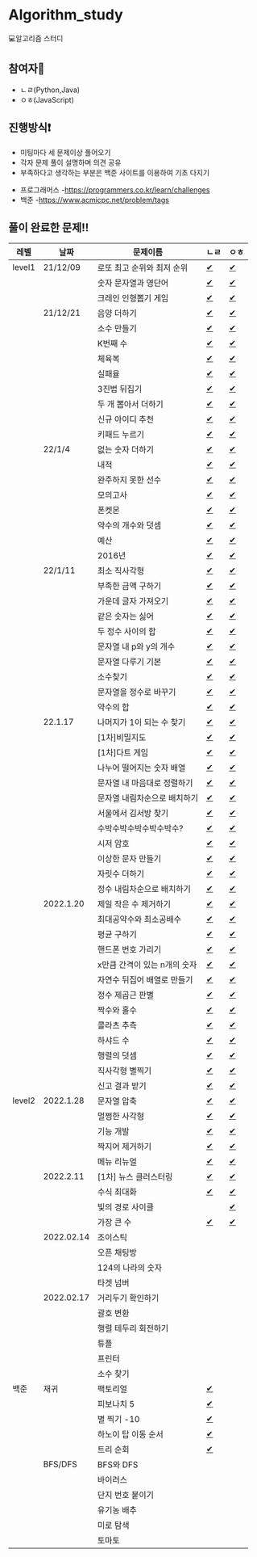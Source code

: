 # Algorithm_study
💻알고리즘 스터디

## 참여자👥
- ㄴㄹ(Python,Java)
- ㅇㅎ(JavaScript)

## 진행방식❗️
- 미팅마다 세 문제이상 풀어오기
- 각자 문제 풀이 설명하며 의견 공유
- 부족하다고 생각하는 부분은 백준 사이트를 이용하여 기초 다지기
* 프로그래머스
  -https://programmers.co.kr/learn/challenges
* 백준
  -https://www.acmicpc.net/problem/tags
  
  
## 풀이 완료한 문제‼️

|레벨|날짜|문제이름|ㄴㄹ|ㅇㅎ|
|----|---|-------|---|---|
|level1|21/12/09|로또 최고 순위와 최저 순위|[✔](https://github.com/nohnoori/Algorithm_study/blob/main/1%EC%A3%BC/%EB%A1%9C%EB%98%90%EC%9D%98%20%EC%B5%9C%EA%B3%A0%20%EC%88%9C%EC%9C%84%EC%99%80%20%EC%B5%9C%EC%A0%80%20%EC%88%9C%EC%9C%84/%E3%84%B4%E3%84%B9/lotto_python.py)|[✔](https://github.com/nohnoori/Algorithm_study/blob/main/1%EC%A3%BC/%EB%A1%9C%EB%98%90%EC%9D%98%20%EC%B5%9C%EA%B3%A0%20%EC%88%9C%EC%9C%84%EC%99%80%20%EC%B5%9C%EC%A0%80%20%EC%88%9C%EC%9C%84/%E3%85%87%E3%85%8E/lotto.js)|
|||숫자 문자열과 영단어|[✔](https://github.com/nohnoori/Algorithm_study/blob/main/1%EC%A3%BC/%EC%88%AB%EC%9E%90%20%EB%AC%B8%EC%9E%90%EC%97%B4%EA%B3%BC%20%EC%98%81%EB%8B%A8%EC%96%B4/%E3%84%B4%E3%84%B9/eng_num.py)|[✔](https://github.com/nohnoori/Algorithm_study/blob/main/1%EC%A3%BC/%EC%88%AB%EC%9E%90%20%EB%AC%B8%EC%9E%90%EC%97%B4%EA%B3%BC%20%EC%98%81%EB%8B%A8%EC%96%B4/%E3%85%87%E3%85%8E/eng_num.js)|
|||크레인 인형뽑기 게임|[✔](https://github.com/nohnoori/Algorithm_study/blob/main/1%EC%A3%BC/%ED%81%AC%EB%A0%88%EC%9D%B8%20%EC%9D%B8%ED%98%95%EB%BD%91%EA%B8%B0%20%EA%B2%8C%EC%9E%84/%E3%84%B4%E3%84%B9/crane_python.py)|[✔](https://github.com/nohnoori/Algorithm_study/blob/main/1%EC%A3%BC/%ED%81%AC%EB%A0%88%EC%9D%B8%20%EC%9D%B8%ED%98%95%EB%BD%91%EA%B8%B0%20%EA%B2%8C%EC%9E%84/%E3%85%87%E3%85%8E/crane.js)|
||21/12/21|음양 더하기|[✔](https://github.com/nohnoori/Algorithm_study/blob/main/2%EC%A3%BC/%EC%9D%8C%EC%96%91%20%EB%8D%94%ED%95%98%EA%B8%B0/%E3%84%B4%E3%84%B9/absolutes_python.py)|[✔](https://github.com/nohnoori/Algorithm_study/blob/main/2%EC%A3%BC/%EC%9D%8C%EC%96%91%20%EB%8D%94%ED%95%98%EA%B8%B0/%E3%85%87%E3%85%8E/absolutes.js)|
|||소수 만들기|[✔](https://github.com/nohnoori/Algorithm_study/blob/main/2%EC%A3%BC/%EC%86%8C%EC%88%98%20%EB%A7%8C%EB%93%A4%EA%B8%B0/%E3%84%B4%E3%84%B9/prime_python.py)|[✔](https://github.com/nohnoori/Algorithm_study/blob/main/2%EC%A3%BC/%EC%86%8C%EC%88%98%20%EB%A7%8C%EB%93%A4%EA%B8%B0/%E3%85%87%E3%85%8E/makePrime.js)|
|||K번째 수|[✔](https://github.com/nohnoori/Algorithm_study/blob/main/2%EC%A3%BC/K%EB%B2%88%EC%A7%B8%20%EC%88%98/%E3%84%B4%E3%84%B9/knum_python.py)|[✔](https://github.com/nohnoori/Algorithm_study/blob/main/2%EC%A3%BC/K%EB%B2%88%EC%A7%B8%20%EC%88%98/%E3%85%87%E3%85%8E/kstNum.js)|
|||체육복|[✔](https://github.com/nohnoori/Algorithm_study/blob/main/2%EC%A3%BC/%EC%B2%B4%EC%9C%A1%EB%B3%B5/%E3%84%B4%E3%84%B9/gymsuit_python.py)|[✔](https://github.com/nohnoori/Algorithm_study/blob/main/2%EC%A3%BC/%EC%B2%B4%EC%9C%A1%EB%B3%B5/%E3%85%87%E3%85%8E/gymSuit.js)|
|||실패율|[✔](https://github.com/nohnoori/Algorithm_study/blob/main/2%EC%A3%BC/%EC%8B%A4%ED%8C%A8%EC%9C%A8/%E3%84%B4%E3%84%B9/ratefail_python.py)|[✔](https://github.com/nohnoori/Algorithm_study/blob/main/2%EC%A3%BC/%EC%8B%A4%ED%8C%A8%EC%9C%A8/%E3%85%87%E3%85%8E/failureRate.js)|
|||3진법 뒤집기|[✔](https://github.com/nohnoori/Algorithm_study/blob/main/2%EC%A3%BC/3%EC%A7%84%EB%B2%95%20%EB%92%A4%EC%A7%91%EA%B8%B0/%E3%84%B4%E3%84%B9/ndiv_python.py)|[✔](https://github.com/nohnoori/Algorithm_study/blob/main/2%EC%A3%BC/3%EC%A7%84%EB%B2%95%20%EB%92%A4%EC%A7%91%EA%B8%B0/%E3%85%87%E3%85%8E/ternary.js)|
|||두 개 뽑아서 더하기|[✔](https://github.com/nohnoori/Algorithm_study/blob/main/2%EC%A3%BC/%EB%91%90%20%EA%B0%9C%20%EB%BD%91%EC%95%84%EC%84%9C%20%EB%8D%94%ED%95%98%EA%B8%B0/%E3%84%B4%E3%84%B9/comb_python.py)|[✔](https://github.com/nohnoori/Algorithm_study/blob/main/2%EC%A3%BC/%EB%91%90%20%EA%B0%9C%20%EB%BD%91%EC%95%84%EC%84%9C%20%EB%8D%94%ED%95%98%EA%B8%B0/%E3%85%87%E3%85%8E/get2Num.js)|
|||신규 아이디 추천|[✔](https://github.com/nohnoori/Algorithm_study/blob/main/2%EC%A3%BC/%EC%8B%A0%EA%B7%9C%20%EC%95%84%EC%9D%B4%EB%94%94%20%EC%B6%94%EC%B2%9C/%E3%84%B4%E3%84%B9/newid_python.py)|[✔](https://github.com/nohnoori/Algorithm_study/blob/main/2%EC%A3%BC/%EC%8B%A0%EA%B7%9C%20%EC%95%84%EC%9D%B4%EB%94%94%20%EC%B6%94%EC%B2%9C/%E3%85%87%E3%85%8E/newId.js)|
|||키패드 누르기|[✔](https://github.com/nohnoori/Algorithm_study/blob/main/2%EC%A3%BC/%ED%82%A4%ED%8C%A8%EB%93%9C%20%EB%88%84%EB%A5%B4%EA%B8%B0/%E3%84%B4%E3%84%B9/keypad_python.py)|[✔](https://github.com/nohnoori/Algorithm_study/blob/main/2%EC%A3%BC/%ED%82%A4%ED%8C%A8%EB%93%9C%20%EB%88%84%EB%A5%B4%EA%B8%B0/%E3%85%87%E3%85%8E/pressKeypad.js)|
||22/1/4|없는 숫자 더하기|[✔](https://github.com/nohnoori/Algorithm_study/blob/main/3%EC%A3%BC/%EC%97%86%EB%8A%94%20%EC%88%AB%EC%9E%90%20%EB%8D%94%ED%95%98%EA%B8%B0/%E3%84%B4%E3%84%B9/add_num_python.py)|[✔](https://github.com/nohnoori/Algorithm_study/blob/main/3%EC%A3%BC/%EC%97%86%EB%8A%94%20%EC%88%AB%EC%9E%90%20%EB%8D%94%ED%95%98%EA%B8%B0/%E3%85%87%E3%85%8E/add_num.js)|
|||내적|[✔](https://github.com/nohnoori/Algorithm_study/blob/main/3%EC%A3%BC/%EB%82%B4%EC%A0%81/%E3%84%B4%E3%84%B9/product_python.py)|[✔](https://github.com/nohnoori/Algorithm_study/blob/main/3%EC%A3%BC/%EB%82%B4%EC%A0%81/%E3%85%87%E3%85%8E/product.js)|
|||완주하지 못한 선수|[✔](https://github.com/nohnoori/Algorithm_study/blob/main/3%EC%A3%BC/%EC%99%84%EC%A3%BC%ED%95%98%EC%A7%80%20%EB%AA%BB%ED%95%9C%20%EC%84%A0%EC%88%98/%E3%84%B4%E3%84%B9/marathon_python.py)|[✔](https://github.com/nohnoori/Algorithm_study/blob/main/3%EC%A3%BC/%EC%99%84%EC%A3%BC%ED%95%98%EC%A7%80%20%EB%AA%BB%ED%95%9C%20%EC%84%A0%EC%88%98/%E3%85%87%E3%85%8E/marathon.js)|
|||모의고사|[✔](https://github.com/nohnoori/Algorithm_study/blob/main/3%EC%A3%BC/%EB%AA%A8%EC%9D%98%EA%B3%A0%EC%82%AC/%E3%84%B4%E3%84%B9/test_python.py)|[✔](https://github.com/nohnoori/Algorithm_study/blob/main/3%EC%A3%BC/%EB%AA%A8%EC%9D%98%EA%B3%A0%EC%82%AC/%E3%85%87%E3%85%8E/test.js)|
|||폰켓몬|[✔](https://github.com/nohnoori/Algorithm_study/blob/main/3%EC%A3%BC/%ED%8F%B0%EC%BC%93%EB%AA%AC/%E3%84%B4%E3%84%B9/pon_python.py)|[✔](https://github.com/nohnoori/Algorithm_study/blob/main/3%EC%A3%BC/%ED%8F%B0%EC%BC%93%EB%AA%AC/%E3%85%87%E3%85%8E/ponket.js)|
|||약수의 개수와 덧셈|[✔](https://github.com/nohnoori/Algorithm_study/blob/main/3%EC%A3%BC/%EC%95%BD%EC%88%98%EC%9D%98%20%EA%B0%9C%EC%88%98%EC%99%80%20%EB%8D%A7%EC%85%88/%E3%84%B4%E3%84%B9/divisor_python.py)|[✔](https://github.com/nohnoori/Algorithm_study/blob/main/3%EC%A3%BC/%EC%95%BD%EC%88%98%EC%9D%98%20%EA%B0%9C%EC%88%98%EC%99%80%20%EB%8D%A7%EC%85%88/%E3%85%87%E3%85%8E/divisor.js)|
|||예산|[✔](https://github.com/nohnoori/Algorithm_study/blob/main/3%EC%A3%BC/%EC%98%88%EC%82%B0/%E3%84%B4%E3%84%B9/budget_python.py)|[✔](https://github.com/nohnoori/Algorithm_study/blob/main/3%EC%A3%BC/%EC%98%88%EC%82%B0/%E3%85%87%E3%85%8E/budget.js)|
|||2016년|[✔](https://github.com/nohnoori/Algorithm_study/blob/main/3%EC%A3%BC/2016%EB%85%84/%E3%84%B4%E3%84%B9/2016_python.py)|[✔](https://github.com/nohnoori/Algorithm_study/blob/main/3%EC%A3%BC/2016%EB%85%84/%E3%85%87%E3%85%8E/2016.js)|
||22/1/11|최소 직사각형|[✔](https://github.com/nohnoori/Algorithm_study/blob/main/4%EC%A3%BC/%EC%B5%9C%EC%86%8C%EC%A7%81%EC%82%AC%EA%B0%81%ED%98%95/%E3%84%B4%E3%84%B9/min_sq_python.py)|[✔](https://github.com/nohnoori/Algorithm_study/blob/main/4%EC%A3%BC/%EC%B5%9C%EC%86%8C%EC%A7%81%EC%82%AC%EA%B0%81%ED%98%95/%E3%85%87%E3%85%8E/minSquare.js)|
|||부족한 금액 구하기|[✔](https://github.com/nohnoori/Algorithm_study/blob/main/4%EC%A3%BC/%EB%B6%80%EC%A1%B1%ED%95%9C%20%EA%B8%88%EC%95%A1%20%EA%B3%84%EC%82%B0%ED%95%98%EA%B8%B0/%E3%84%B4%E3%84%B9/needmoney_python.py)|[✔](https://github.com/nohnoori/Algorithm_study/blob/main/4%EC%A3%BC/%EB%B6%80%EC%A1%B1%ED%95%9C%20%EA%B8%88%EC%95%A1%20%EA%B3%84%EC%82%B0%ED%95%98%EA%B8%B0/%E3%85%87%E3%85%8E/money.js)|
|||가운데 글자 가져오기|[✔](https://github.com/nohnoori/Algorithm_study/blob/main/4%EC%A3%BC/%EA%B0%80%EC%9A%B4%EB%8D%B0%20%EA%B8%80%EC%9E%90%20%EA%B0%80%EC%A0%B8%EC%98%A4%EA%B8%B0/%E3%84%B4%E3%84%B9/middle_python.py)|[✔](https://github.com/nohnoori/Algorithm_study/blob/main/4%EC%A3%BC/%EA%B0%80%EC%9A%B4%EB%8D%B0%20%EA%B8%80%EC%9E%90%20%EA%B0%80%EC%A0%B8%EC%98%A4%EA%B8%B0/%E3%85%87%E3%85%8E/middleStr.js)|
|||같은 숫자는 싫어|[✔](https://github.com/nohnoori/Algorithm_study/blob/main/4%EC%A3%BC/%EA%B0%99%EC%9D%80%20%EC%88%AB%EC%9E%90%EB%8A%94%20%EC%8B%AB%EC%96%B4/%E3%84%B4%E3%84%B9/diffnum_python.py)|[✔](https://github.com/nohnoori/Algorithm_study/blob/main/4%EC%A3%BC/%EA%B0%99%EC%9D%80%20%EC%88%AB%EC%9E%90%EB%8A%94%20%EC%8B%AB%EC%96%B4/%E3%85%87%E3%85%8E/i_hate_same_num.js)|
|||두 정수 사이의 합|[✔](https://github.com/nohnoori/Algorithm_study/blob/main/4%EC%A3%BC/%EB%91%90%20%EC%A0%95%EC%88%98%20%EC%82%AC%EC%9D%B4%EC%9D%98%20%ED%95%A9/%E3%84%B4%E3%84%B9/btwsum_python.py)|[✔](https://github.com/nohnoori/Algorithm_study/blob/main/4%EC%A3%BC/%EB%91%90%20%EC%A0%95%EC%88%98%20%EC%82%AC%EC%9D%B4%EC%9D%98%20%ED%95%A9/%E3%85%87%E3%85%8E/btwsum.js)|
|||문자열 내 p와 y의 개수|[✔](https://github.com/nohnoori/Algorithm_study/blob/main/4%EC%A3%BC/%EB%AC%B8%EC%9E%90%EC%97%B4%20%EB%82%B4%20p%EC%99%80%20y%EC%9D%98%20%EA%B0%9C%EC%88%98/%E3%84%B4%E3%84%B9/pNy_python.py)|[✔](https://github.com/nohnoori/Algorithm_study/blob/main/4%EC%A3%BC/%EB%AC%B8%EC%9E%90%EC%97%B4%20%EB%82%B4%20p%EC%99%80%20y%EC%9D%98%20%EA%B0%9C%EC%88%98/%E3%85%87%E3%85%8E/cntPnY.js)|
|||문자열 다루기 기본|[✔](https://github.com/nohnoori/Algorithm_study/blob/main/4%EC%A3%BC/%EB%AC%B8%EC%9E%90%EC%97%B4%20%EB%8B%A4%EB%A3%A8%EA%B8%B0%20%EA%B8%B0%EB%B3%B8/%E3%84%B4%E3%84%B9/string_python.py)|[✔](https://github.com/nohnoori/Algorithm_study/blob/main/4%EC%A3%BC/%EB%AC%B8%EC%9E%90%EC%97%B4%20%EB%8B%A4%EB%A3%A8%EA%B8%B0%20%EA%B8%B0%EB%B3%B8/%E3%85%87%E3%85%8E/basicStr.js)|
|||소수찾기|[✔](https://github.com/nohnoori/Algorithm_study/blob/main/4%EC%A3%BC/%EC%86%8C%EC%88%98%20%EC%B0%BE%EA%B8%B0/%E3%84%B4%E3%84%B9/primeNum_python.py)|[✔](https://github.com/nohnoori/Algorithm_study/blob/main/4%EC%A3%BC/%EC%86%8C%EC%88%98%20%EC%B0%BE%EA%B8%B0/%E3%85%87%E3%85%8E/findPrime.js)|
|||문자열을 정수로 바꾸기|[✔](https://github.com/nohnoori/Algorithm_study/blob/main/4%EC%A3%BC/%EB%AC%B8%EC%9E%90%EC%97%B4%EC%9D%84%20%EC%A0%95%EC%88%98%EB%A1%9C%20%EB%B0%94%EA%BE%B8%EA%B8%B0/%E3%84%B4%E3%84%B9/strtoint_python.py)|[✔](https://github.com/nohnoori/Algorithm_study/blob/main/4%EC%A3%BC/%EB%AC%B8%EC%9E%90%EC%97%B4%EC%9D%84%20%EC%A0%95%EC%88%98%EB%A1%9C%20%EB%B0%94%EA%BE%B8%EA%B8%B0/%E3%85%87%E3%85%8E/changeStr.js)|
|||약수의 합|[✔](https://github.com/nohnoori/Algorithm_study/blob/main/4%EC%A3%BC/%EC%95%BD%EC%88%98%EC%9D%98%20%ED%95%A9/%E3%84%B4%E3%84%B9/sumprime_python.py)|[✔](https://github.com/nohnoori/Algorithm_study/blob/main/4%EC%A3%BC/%EC%95%BD%EC%88%98%EC%9D%98%20%ED%95%A9/%E3%85%87%E3%85%8E/sumDivisor.js)|
||22.1.17|나머지가 1이 되는 수 찾기|[✔](https://github.com/nohnoori/Algorithm_study/blob/main/5주/나머지가%201이%20되는%20수%20찾기/ㄴㄹ/rem1_python.py)|[✔](https://github.com/nohnoori/Algorithm_study/blob/main/5%EC%A3%BC/%EB%82%98%EB%A8%B8%EC%A7%80%EA%B0%80%201%EC%9D%B4%20%EB%90%98%EB%8A%94%20%EC%88%98%20%EC%B0%BE%EA%B8%B0/%E3%85%87%E3%85%8E/remainer.js)|
|||\[1차]비밀지도|[✔](https://github.com/nohnoori/Algorithm_study/blob/main/5주/%5B1차%5D%20비밀지도/ㄴㄹ/secretmap_python.py)|[✔](https://github.com/nohnoori/Algorithm_study/blob/main/5%EC%A3%BC/%5B1%EC%B0%A8%5D%20%EB%B9%84%EB%B0%80%EC%A7%80%EB%8F%84/%E3%85%87%E3%85%8E/hiddenMap.js)|
|||\[1차]다트 게임|[✔](https://github.com/nohnoori/Algorithm_study/blob/main/5주/%5B1차%5D%20다트%20게임/ㄴㄹ/dart_python.py)|[✔](https://github.com/nohnoori/Algorithm_study/blob/main/5%EC%A3%BC/%5B1%EC%B0%A8%5D%20%EB%8B%A4%ED%8A%B8%20%EA%B2%8C%EC%9E%84/%E3%85%87%E3%85%8E/dartGame.js)|
|||나누어 떨어지는 숫자 배열|[✔](https://github.com/nohnoori/Algorithm_study/blob/main/5주/나누어%20떨어지는%20숫자%20배열/ㄴㄹ/divarr_python.py)|[✔](https://github.com/nohnoori/Algorithm_study/blob/main/5%EC%A3%BC/%EB%82%98%EB%88%84%EC%96%B4%20%EB%96%A8%EC%96%B4%EC%A7%80%EB%8A%94%20%EC%88%AB%EC%9E%90%20%EB%B0%B0%EC%97%B4/%E3%85%87%E3%85%8E/numArr.js)|
|||문자열 내 마음대로 정렬하기|[✔](https://github.com/nohnoori/Algorithm_study/blob/main/5주/문자열%20내%20마음대로%20정렬하기/ㄴㄹ/randomsort_python.py)|[✔](https://github.com/nohnoori/Algorithm_study/blob/main/5%EC%A3%BC/%EB%AC%B8%EC%9E%90%EC%97%B4%20%EB%82%B4%20%EB%A7%88%EC%9D%8C%EB%8C%80%EB%A1%9C%20%EC%A0%95%EB%A0%AC%ED%95%98%EA%B8%B0/%E3%85%87%E3%85%8E/sorting_whatever.js)|
|||문자열 내림차순으로 배치하기|[✔](https://github.com/nohnoori/Algorithm_study/blob/main/5주/문자열%20내림차순으로%20배치하기/ㄴㄹ/revsort_python.py)|[✔](https://github.com/nohnoori/Algorithm_study/blob/main/5%EC%A3%BC/%EB%AC%B8%EC%9E%90%EC%97%B4%20%EB%82%B4%EB%A6%BC%EC%B0%A8%EC%88%9C%EC%9C%BC%EB%A1%9C%20%EB%B0%B0%EC%B9%98%ED%95%98%EA%B8%B0/%E3%85%87%E3%85%8E/desc.js)|
|||서울에서 김서방 찾기|[✔](https://github.com/nohnoori/Algorithm_study/blob/main/5주/서울에서%20김서방%20찾기/ㄴㄹ/kiminseoul_python.py)|[✔](https://github.com/nohnoori/Algorithm_study/blob/main/5%EC%A3%BC/%EC%84%9C%EC%9A%B8%EC%97%90%EC%84%9C%20%EA%B9%80%EC%84%9C%EB%B0%A9%20%EC%B0%BE%EA%B8%B0/%E3%85%87%E3%85%8E/kimMan.js)|
|||수박수박수박수박수박수?|[✔](https://github.com/nohnoori/Algorithm_study/blob/main/5주/수박수박수박수박수박수/ㄴㄹ/melonclap_python.py)|[✔](https://github.com/nohnoori/Algorithm_study/blob/main/5%EC%A3%BC/%EC%88%98%EB%B0%95%EC%88%98%EB%B0%95%EC%88%98%EB%B0%95%EC%88%98%EB%B0%95%EC%88%98%EB%B0%95%EC%88%98/%E3%85%87%E3%85%8E/watermelon.js)|
|||시저 암호|[✔](https://github.com/nohnoori/Algorithm_study/blob/main/5주/시저%20암호/ㄴㄹ/secretcode_python.py)|[✔](https://github.com/nohnoori/Algorithm_study/blob/main/5%EC%A3%BC/%EC%8B%9C%EC%A0%80%20%EC%95%94%ED%98%B8/%E3%85%87%E3%85%8E/passwd.js)|
|||이상한 문자 만들기|[✔](https://github.com/nohnoori/Algorithm_study/blob/main/5주/이상한%20문자%20만들기/ㄴㄹ/weirdword_python.py)|[✔](https://github.com/nohnoori/Algorithm_study/blob/main/5%EC%A3%BC/%EC%9D%B4%EC%83%81%ED%95%9C%20%EB%AC%B8%EC%9E%90%20%EB%A7%8C%EB%93%A4%EA%B8%B0/%E3%85%87%E3%85%8E/weirdStr.js)|
|||자릿수 더하기|[✔](https://github.com/nohnoori/Algorithm_study/blob/main/5주/자릿수%20더하기/ㄴㄹ/sumnum_python.py)|[✔](https://github.com/nohnoori/Algorithm_study/blob/main/5%EC%A3%BC/%EC%9E%90%EB%A6%BF%EC%88%98%20%EB%8D%94%ED%95%98%EA%B8%B0/%E3%85%87%E3%85%8E/digitSum.js)|
|||정수 내림차순으로 배치하기|[✔](https://github.com/nohnoori/Algorithm_study/blob/main/5주/정수%20내림차순으로%20배치하기/ㄴㄹ/sortrev_python.py)|[✔](https://github.com/nohnoori/Algorithm_study/blob/main/5%EC%A3%BC/%EC%A0%95%EC%88%98%20%EB%82%B4%EB%A6%BC%EC%B0%A8%EC%88%9C%EC%9C%BC%EB%A1%9C%20%EB%B0%B0%EC%B9%98%ED%95%98%EA%B8%B0/%E3%85%87%E3%85%8E/numDesc.js)|
||2022.1.20|제일 작은 수 제거하기|[✔](https://github.com/nohnoori/Algorithm_study/blob/main/6주/제일%20작은%20수%20제거하기/ㄴㄹ/minrem_python.py)|[✔](https://github.com/mauv2sky/Algorithm_study/blob/main/6%EC%A3%BC/%EC%A0%9C%EC%9D%BC%20%EC%9E%91%EC%9D%80%20%EC%88%98%20%EC%A0%9C%EA%B1%B0%ED%95%98%EA%B8%B0/%E3%85%87%E3%85%8E/removeMinst.js)|
|||최대공약수와 최소공배수|[✔](https://github.com/nohnoori/Algorithm_study/blob/main/6주/최대공약수와%20최소공배수/ㄴㄹ/lcmgcd_python.py)|[✔](https://github.com/mauv2sky/Algorithm_study/blob/main/6%EC%A3%BC/%EC%B5%9C%EB%8C%80%EA%B3%B5%EC%95%BD%EC%88%98%EC%99%80%20%EC%B5%9C%EC%86%8C%EA%B3%B5%EB%B0%B0%EC%88%98/%E3%85%87%E3%85%8E/gcd_lcm.js)|
|||평균 구하기|[✔](https://github.com/nohnoori/Algorithm_study/blob/main/6주/평균%20구하기/ㄴㄹ/avg_python.py)|[✔](https://github.com/nohnoori/Algorithm_study/blob/main/6%EC%A3%BC/%ED%8F%89%EA%B7%A0%20%EA%B5%AC%ED%95%98%EA%B8%B0/%E3%85%87%E3%85%8E/getAvg.js)|
|||핸드폰 번호 가리기|[✔](https://github.com/nohnoori/Algorithm_study/blob/main/6주/핸드폰%20번호%20가리기/ㄴㄹ/hidephone_python.py)|[✔](https://github.com/nohnoori/Algorithm_study/blob/main/6%EC%A3%BC/%ED%95%B8%EB%93%9C%ED%8F%B0%20%EB%B2%88%ED%98%B8%20%EA%B0%80%EB%A6%AC%EA%B8%B0/%E3%85%87%E3%85%8E/blind_phone_num.js)|
|||x만큼 간격이 있는 n개의 숫자|[✔](https://github.com/nohnoori/Algorithm_study/blob/main/6주/x만큼%20간격이%20있는%20n개의%20숫자/ㄴㄹ/geometric_python.py)|[✔](https://github.com/nohnoori/Algorithm_study/blob/main/6%EC%A3%BC/x%EB%A7%8C%ED%81%BC%20%EA%B0%84%EA%B2%A9%EC%9D%B4%20%EC%9E%88%EB%8A%94%20n%EA%B0%9C%EC%9D%98%20%EC%88%AB%EC%9E%90/%E3%85%87%E3%85%8E/x_n_num.js)|
|||자연수 뒤집어 배열로 만들기|[✔](https://github.com/nohnoori/Algorithm_study/blob/main/6주/자연수%20뒤집어%20배열로%20만들기/ㄴㄹ/numreverse_python.py)|[✔](https://github.com/nohnoori/Algorithm_study/blob/main/6%EC%A3%BC/%EC%9E%90%EC%97%B0%EC%88%98%20%EB%92%A4%EC%A7%91%EC%96%B4%20%EB%B0%B0%EC%97%B4%EB%A1%9C%20%EB%A7%8C%EB%93%A4%EA%B8%B0/%E3%85%87%E3%85%8E/reverseArr.js)|
|||정수 제곱근 판별|[✔](https://github.com/nohnoori/Algorithm_study/blob/main/6주/정수%20제곱근%20판별/ㄴㄹ/sqrt_python.py)|[✔](https://github.com/nohnoori/Algorithm_study/blob/main/6%EC%A3%BC/%EC%A0%95%EC%88%98%20%EC%A0%9C%EA%B3%B1%EA%B7%BC%20%ED%8C%90%EB%B3%84/%E3%85%87%E3%85%8E/check_int_sqrt.js)|
|||짝수와 홀수|[✔](https://github.com/nohnoori/Algorithm_study/blob/main/6주/짝수와%20홀수/ㄴㄹ/oddeven_python.py)|[✔](https://github.com/nohnoori/Algorithm_study/blob/main/6%EC%A3%BC/%EC%A7%9D%EC%88%98%EC%99%80%20%ED%99%80%EC%88%98/%E3%85%87%E3%85%8E/even_odd.js)|
|||콜라츠 추측|[✔](https://github.com/nohnoori/Algorithm_study/blob/main/6주/콜라츠%20추측/ㄴㄹ/collatz_python.py)|[✔](https://github.com/nohnoori/Algorithm_study/blob/main/6%EC%A3%BC/%EC%BD%9C%EB%9D%BC%EC%B8%A0%20%EC%B6%94%EC%B8%A1/%E3%85%87%E3%85%8E/colatz.js)|
|||하샤드 수|[✔](https://github.com/nohnoori/Algorithm_study/blob/main/6주/하샤드%20수/ㄴㄹ/harshad_python.py)|[✔](https://github.com/nohnoori/Algorithm_study/blob/main/6%EC%A3%BC/%ED%95%98%EC%83%A4%EB%93%9C%20%EC%88%98/%E3%85%87%E3%85%8E/harshad_num.js)|
|||행렬의 덧셈|[✔](https://github.com/nohnoori/Algorithm_study/blob/main/6주/행렬의%20덧셈/ㄴㄹ/matrixadd_python.py)|[✔](https://github.com/nohnoori/Algorithm_study/blob/main/6%EC%A3%BC/%ED%96%89%EB%A0%AC%EC%9D%98%20%EB%8D%A7%EC%85%88/%E3%85%87%E3%85%8E/matrixSum.js)|
|||직사각형 별찍기|[✔](https://github.com/nohnoori/Algorithm_study/blob/main/6주/직사각형%20별찍기/ㄴㄹ/squarestar_python.py)|[✔](https://github.com/nohnoori/Algorithm_study/blob/main/6%EC%A3%BC/%EC%A7%81%EC%82%AC%EA%B0%81%ED%98%95%20%EB%B3%84%EC%B0%8D%EA%B8%B0/%E3%85%87%E3%85%8E/rectangle_stars.js)|
|||신고 결과 받기|[✔](https://github.com/nohnoori/Algorithm_study/blob/main/6주/신고%20결과%20받기/ㄴㄹ/report_python.py)|[✔](https://github.com/nohnoori/Algorithm_study/blob/main/6%EC%A3%BC/%EC%8B%A0%EA%B3%A0%20%EA%B2%B0%EA%B3%BC%20%EB%B0%9B%EA%B8%B0/%E3%85%87%E3%85%8E/report.js)|
|level2|2022.1.28|문자열 압축|[✔](https://github.com/nohnoori/Algorithm_study/blob/main/7주/문자열%20압축/ㄴㄹ/string_zip.py)|[✔](https://github.com/nohnoori/Algorithm_study/blob/main/7%EC%A3%BC/%EB%AC%B8%EC%9E%90%EC%97%B4%20%EC%95%95%EC%B6%95/%E3%85%87%E3%85%8E/str_pressure.js)|
|||멀쩡한 사각형|[✔](https://github.com/nohnoori/Algorithm_study/blob/main/7주/멀쩡한%20사각형/ㄴㄹ/square.py)|[✔](https://github.com/nohnoori/Algorithm_study/blob/main/7%EC%A3%BC/%EB%A9%80%EC%A9%A1%ED%95%9C%20%EC%82%AC%EA%B0%81%ED%98%95/%E3%85%87%E3%85%8E/square.js)|
|||기능 개발|[✔](https://github.com/nohnoori/Algorithm_study/blob/main/7주/기능개발/ㄴㄹ/func_del.py)|[✔](https://github.com/nohnoori/Algorithm_study/blob/main/7%EC%A3%BC/%EA%B8%B0%EB%8A%A5%EA%B0%9C%EB%B0%9C/%E3%85%87%E3%85%8E/dev_func.js)|
|||짝지어 제거하기|[✔](https://github.com/nohnoori/Algorithm_study/blob/main/7주/짝지어%20제거하기/ㄴㄹ/remove_t.py)|[✔](https://github.com/nohnoori/Algorithm_study/blob/main/7%EC%A3%BC/%EC%A7%9D%EC%A7%80%EC%96%B4%20%EC%A0%9C%EA%B1%B0%ED%95%98%EA%B8%B0/%E3%85%87%E3%85%8E/remove_pair.js)|
|||메뉴 리뉴얼|[✔](https://github.com/nohnoori/Algorithm_study/blob/main/7주/메뉴%20리뉴얼/ㄴㄹ/menu_renew.py)|[✔](https://github.com/nohnoori/Algorithm_study/blob/main/7%EC%A3%BC/%EB%A9%94%EB%89%B4%20%EB%A6%AC%EB%89%B4%EC%96%BC/%E3%85%87%E3%85%8E/renewal_menu.js)|
||2022.2.11|\[1차] 뉴스 클러스터링|[✔](https://github.com/nohnoori/Algorithm_study/blob/main/8주/%5B1차%5D%20뉴스%20클러스터링/ㄴㄹ/clustering.py)|[✔](https://github.com/nohnoori/Algorithm_study/blob/main/8%EC%A3%BC/%5B1%EC%B0%A8%5D%20%EB%89%B4%EC%8A%A4%20%ED%81%B4%EB%9F%AC%EC%8A%A4%ED%84%B0%EB%A7%81/%E3%85%87%E3%85%8E/news_clustering.js)|
|||수식 최대화|[✔](https://github.com/nohnoori/Algorithm_study/blob/main/8주/수식%20최대화/ㄴㄹ/expression.py)|[✔](https://github.com/nohnoori/Algorithm_study/blob/main/8%EC%A3%BC/%EC%88%98%EC%8B%9D%20%EC%B5%9C%EB%8C%80%ED%99%94/%E3%85%87%E3%85%8E/maximize.js)|
|||빛의 경로 사이클||[✔](https://github.com/nohnoori/Algorithm_study/blob/main/8%EC%A3%BC/%EB%B9%9B%EC%9D%98%20%EA%B2%BD%EB%A1%9C%20%EC%82%AC%EC%9D%B4%ED%81%B4/%E3%85%87%E3%85%8E/light_cycle.js)|
|||가장 큰 수|[✔](https://github.com/nohnoori/Algorithm_study/blob/main/8주/가장%20큰%20수/ㄴㄹ/max_num.py)|[✔](https://github.com/nohnoori/Algorithm_study/blob/main/8%EC%A3%BC/%EA%B0%80%EC%9E%A5%20%ED%81%B0%20%EC%88%98/%E3%85%87%E3%85%8E/biggest_num.js)|
||2022.02.14|조이스틱|||
|||오픈 채팅방|||
|||124의 나라의 숫자|||
|||타겟 넘버|||
||2022.02.17|거리두기 확인하기|||
|||괄호 변환|||
|||행렬 테두리 회전하기|||
|||튜플|||
|||프린터|||
|||소수 찾기|||
백준|재귀|팩토리얼|[✔](https://github.com/nohnoori/Algorithm_study/blob/main/백준/재귀/팩토리얼/ㄴㄹ/factorial.py)||
|||피보나치 5|[✔](https://github.com/nohnoori/Algorithm_study/blob/main/백준/재귀/피보나치%20수%205/ㄴㄹ/fibo.py)||
|||별 찍기 -10|[✔](https://github.com/nohnoori/Algorithm_study/blob/main/백준/재귀/별%20찍기%20-10/ㄴㄹ/start.py)||
|||하노이 탑 이동 순서|[✔](https://github.com/nohnoori/Algorithm_study/blob/main/백준/재귀/하노이%20탑%20이동%20순서/ㄴㄹ/hanoi.py)||
|||트리 순회|[✔](https://github.com/nohnoori/Algorithm_study/blob/main/백준/재귀/트리%20순회/ㄴㄹ/tree.py)||
||BFS/DFS|BFS와 DFS|||
|||바이러스|||
|||단지 번호 붙이기|||
|||유기농 배추|||
|||미로 탐색|||
|||토마토|||
